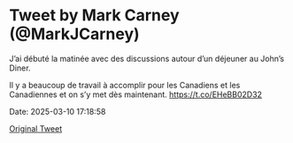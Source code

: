 # Tweet by Mark Carney (@MarkJCarney)

J’ai débuté la matinée avec des discussions autour d’un déjeuner au John’s Diner.

Il y a beaucoup de travail à accomplir pour les Canadiens et les Canadiennes et on s’y met dès maintenant. https://t.co/EHeBB02D32

Date: 2025-03-10 17:18:58

[Original Tweet](https://x.com/MarkJCarney/status/1899147982320046501)
